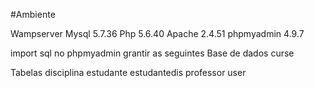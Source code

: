 #Ambiente

Wampserver
	Mysql	5.7.36
	Php	5.6.40
	Apache	2.4.51
  phpmyadmin 4.9.7

import sql no phpmyadmin grantir as seguintes
Base de dados 
    curse

Tabelas
    disciplina
    estudante
    estudantedis
    professor
    user
    
    
 



